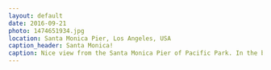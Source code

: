 ```yaml
---
layout: default
date: 2016-09-21
photo: 1474651934.jpg
location: Santa Monica Pier, Los Angeles, USA
caption_header: Santa Monica!
caption: Nice view from the Santa Monica Pier of Pacific Park. In the background the big city of Los Angeles.
---
```

